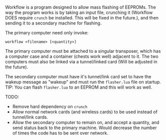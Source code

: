 Workflow is a program designed to allow mass flashing of EEPROMs. The way the program works is by taking an input file, crunching it (Workflow DOES require `crunch` be installed. This will be fixed in the future.), and then sending it to a secondary machine for flashing.

The primary computer need only invoke:

`workflow <filename> [<quantity>]`

The primary computer must be attached to a singular transposer, which has a computer case and a container (chests work well) adjacent to it. The two computers must also be linked via a tunnel/linked card (Will be adjusted in the future).

The secondary computer must have it's tunnel/link card set to have the wakeup message as "wakeup" and must run the `flasher.lua` file on startup. TIP: You can flash `flasher.lua` to an EEPROM and this will work as well.

TODO:
 - Remove hard dependency on `crunch`
 - Allow normal network cards (and wireless cards) to be used instead of tunnel/link cards.
 - Allow the secondary computer to remain on, and accept a quantity, and send status back to the primary machine. Would decrease the number of times the code has to be sent over network.

